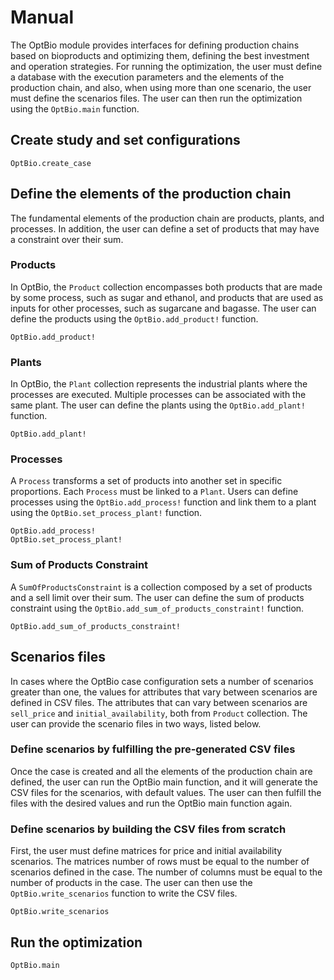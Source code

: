 # Manual
The OptBio module provides interfaces for defining production chains based on bioproducts and optimizing them, defining the best investment and operation strategies. For running the optimization, the user must define a database with the execution parameters and the elements of the production chain, and also, when using more than one scenario, the user must define the scenarios files. The user can then run the optimization using the `OptBio.main` function.

## Create study and set configurations
```@docs
OptBio.create_case
```

## Define the elements of the production chain
The fundamental elements of the production chain are products, plants, and processes. In addition, the user can define a set of products that may have a constraint over their sum. 

### Products
In OptBio, the `Product` collection encompasses both products that are made by some process, such as sugar and ethanol, and products that are used as inputs for other processes, such as sugarcane and bagasse. The user can define the products using the `OptBio.add_product!` function.
```@docs
OptBio.add_product!
```

### Plants
In OptBio, the `Plant` collection represents the industrial plants where the processes are executed. Multiple processes can be associated with the same plant. The user can define the plants using the `OptBio.add_plant!` function.
```@docs
OptBio.add_plant!
```
### Processes
A `Process` transforms a set of products into another set in specific proportions. Each `Process` must be linked to a `Plant`. Users can define processes using the `OptBio.add_process!` function and link them to a plant using the `OptBio.set_process_plant!` function.
```@docs
OptBio.add_process!
OptBio.set_process_plant!
```

### Sum of Products Constraint
A `SumOfProductsConstraint` is a collection composed by a set of products and a sell limit over their sum. The user can define the sum of products constraint using the `OptBio.add_sum_of_products_constraint!` function.
```@docs
OptBio.add_sum_of_products_constraint!
```

## Scenarios files
In cases where the OptBio case configuration sets a number of scenarios greater than one, the values for attributes that vary between scenarios are defined in CSV files. The attributes that can vary between scenarios are `sell_price` and `initial_availability`, both from `Product` collection. The user can provide the scenario files in two ways, listed below.

### Define scenarios by fulfilling the pre-generated CSV files
Once the case is created and all the elements of the production chain are defined, the user can run the OptBio main function, and it will generate the CSV files for the scenarios, with default values. The user can then fulfill the files with the desired values and run the OptBio main function again.

### Define scenarios by building the CSV files from scratch

First, the user must define matrices for price and initial availability scenarios. The matrices number of rows must be equal to the number of scenarios defined in the case. The number of columns must be equal to the number of products in the case. The user can then use the `OptBio.write_scenarios` function to write the CSV files.

```@docs
OptBio.write_scenarios
```

## Run the optimization
```@docs
OptBio.main
```